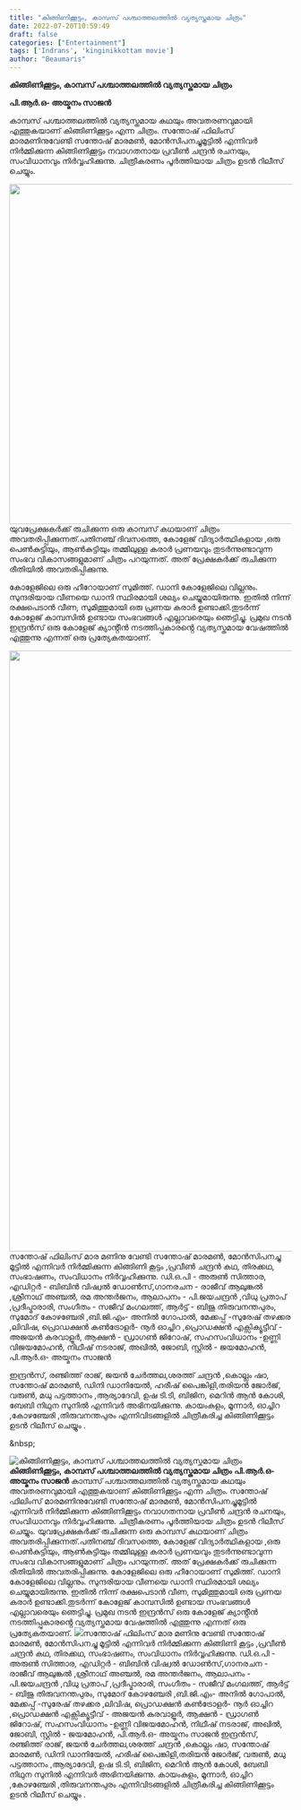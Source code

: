 ```yaml
---
title: "കിങ്ങിണിക്കൂട്ടം, കാമ്പസ് പശ്ചാത്തലത്തിൽ വ്യത്യസ്തമായ ചിത്രം"
date: 2022-07-20T10:59:49
draft: false
categories: ["Entertainment"]
tags: ['Indrans', 'kinginikkottam movie']
author: "Beaumaris"
---
```


<strong>കിങ്ങിണിക്കൂട്ടം, കാമ്പസ് പശ്ചാത്തലത്തിൽ വ്യത്യസ്തമായ ചിത്രം</strong>

<strong>പി.ആർ.ഒ- അയ്മനം സാജൻ</strong>

കാമ്പസ് പശ്ചാത്തലത്തിൽ വ്യത്യസ്തമായ കഥയും അവതരണവുമായി എത്തുകയാണ് കിങ്ങിണിക്കൂട്ടം എന്ന ചിത്രം. സന്തോഷ് ഫിലിംസ് മാരമണിനുവേണ്ടി സന്തോഷ് മാരമൺ, മോൻസിപനച്ചുമൂട്ടിൽ എന്നിവർ നിർമ്മിക്കുന്ന കിങ്ങിണിക്കൂട്ടം നവാഗതനായ പ്രവീൺ ചന്ദ്രൻ രചനയും, സംവിധാനവും നിർവ്വഹിക്കുന്നു. ചിത്രീകരണം പൂർത്തിയായ ചിത്രം ഉടൻ റിലീസ് ചെയ്യും.

<img class="wp-image-343539 aligncenter" src="https://cdn.boolokam.com/articles/2022/07/fwfwfg.jpg" alt="" width="813" height="607" />യുവപ്രേക്ഷകർക്ക് രുചിക്കുന്ന ഒരു കാമ്പസ് കഥയാണ് ചിത്രം അവതരിപ്പിക്കുന്നത്.പതിനഞ്ച് ദിവസത്തെ, കോളേജ് വിദ്യാർത്ഥികളായ ,ഒരു പെൺകുട്ടിയും, ആൺകുട്ടിയും തമ്മിലുള്ള കരാർ പ്രണയവും തുടർന്നുണ്ടാവുന്ന സംഭവ വികാസങ്ങളുമാണ് ചിത്രം പറയുന്നത്. അത് പ്രേക്ഷകർക്ക് രുചിക്കുന്ന രീതിയിൽ അവതരിപ്പിക്കുന്നു.

കോളേജിലെ ഒരു ഹീറോയാണ് സുമിത്ത്. ഡാനി കോളേജിലെ വില്ലനും. സുന്ദരിയായ വീണയെ ഡാനി സ്ഥിരമായി ശല്യം ചെയ്യുമായിരുന്നു. ഇതിൽ നിന്ന് രക്ഷപെടാൻ വീണ, സുമിത്തുമായി ഒരു പ്രണയ കരാർ ഉണ്ടാക്കി.തുടർന്ന് കോളേജ് കാമ്പസിൽ ഉണ്ടായ സംഭവങ്ങൾ എല്ലാവരെയും ഞെട്ടിച്ചു. പ്രമുഖ നടൻ ഇന്ദ്രൻസ് ഒരു കോളേജ് ക്യാൻ്റീൻ നടത്തിപ്പുകാരൻ്റെ വ്യത്യസ്തമായ വേഷത്തിൽ എത്തുന്നു എന്നത് ഒരു പ്രത്യേകതയാണ്.

<img class="wp-image-343540 aligncenter" src="https://cdn.boolokam.com/articles/2022/07/fwfwgg.jpg" alt="" width="715" height="1073" />സന്തോഷ് ഫിലിംസ് മാര മണിനു വേണ്ടി സന്തോഷ് മാരമൺ, മോൻസിപനച്ചു മൂട്ടിൽ എന്നിവർ നിർമ്മിക്കുന്ന കിങ്ങിണി കൂട്ടം ,പ്രവീൺ ചന്ദ്രൻ കഥ, തിരക്കഥ, സംഭാഷണം, സംവിധാനം നിർവ്വഹിക്കുന്നു. ഡി.ഒ.പി - അരുൺ സിത്താര, എഡിറ്റർ - ബിബിൻ വിഷ്വൽ ഡോൺസ്,ഗാനരചന - രാജീവ് ആലുങ്കൽ ,ശ്രീനാഥ് അഞ്ചൽ, രമ അന്തർജനം, ആലാപനം - പി.ജയചന്ദ്രൻ ,വിധു പ്രതാപ് ,പ്രദീപ്മാരാരി, സംഗീതം - സജീവ് മംഗലത്ത്, ആർട്ട് - ബിജു തിരുവനന്തപുരം, സുമോദ് കോഴഞ്ചേരി ,ബി.ജി.എം- അനിൽ ഗോപാൽ, മേക്കപ്പ് -സുരേഷ് തഴക്കര ,ലിവിഷ, പ്രൊഡക്ഷൻ കൺട്രോളർ- നൂർ ഓച്ചിറ ,പ്രൊഡക്ഷൻ എക്സിക്യൂട്ടീവ് - അജയൻ കരവാളൂർ, ആക്ഷൻ - ഡ്രാഗൺ ജിറോഷ്, സഹസംവിധാനം -ഉണ്ണി വിജയമോഹൻ, നിഥീഷ് നടരാജ്, അഖിൽ, ജോബി, സ്റ്റിൽ - ജയമോഹൻ, പി.ആർ.ഒ- അയ്മനം സാജൻ

ഇന്ദ്രൻസ്, രഞ്ജിത്ത് രാജ്, ജയൻ ചേർത്തല,ശരത്ത് ചന്ദ്രൻ ,കൊല്ലം ഷാ, സന്തോഷ് മാരമൺ, ഡിനി ഡാനിയേൽ, ഹരീഷ് പൈങ്കിളി,തരിയൻ ജോർജ്, വരുൺ, മധു പട്ടത്താനം ,ആര്യാദേവി, ഉഷ ടി.ടി, ബിജിന, മെറിൻ ആൻ കോശി, ബേബി നിഥുന സുനിൽ എന്നിവർ അഭിനയിക്കുന്നു. കായംകുളം, മൂന്നാർ, ഓച്ചിറ ,കോഴഞ്ചേരി ,തിരുവനന്തപുരം എന്നിവിടങ്ങളിൽ ചിത്രീകരിച്ച കിങ്ങിണിക്കൂട്ടം ഉടൻ റിലീസ് ചെയ്യും .

&amp;nbsp;


![കിങ്ങിണിക്കൂട്ടം, കാമ്പസ് പശ്ചാത്തലത്തിൽ വ്യത്യസ്തമായ ചിത്രം](https://cdn.boolokam.com/articles/2022/07/fwfwfg.jpg)**കിങ്ങിണിക്കൂട്ടം, കാമ്പസ് പശ്ചാത്തലത്തിൽ വ്യത്യസ്തമായ ചിത്രം** **പി.ആർ.ഒ- അയ്മനം സാജൻ** കാമ്പസ് പശ്ചാത്തലത്തിൽ വ്യത്യസ്തമായ കഥയും അവതരണവുമായി എത്തുകയാണ് കിങ്ങിണിക്കൂട്ടം എന്ന ചിത്രം. സന്തോഷ് ഫിലിംസ് മാരമണിനുവേണ്ടി സന്തോഷ് മാരമൺ, മോൻസിപനച്ചുമൂട്ടിൽ എന്നിവർ നിർമ്മിക്കുന്ന കിങ്ങിണിക്കൂട്ടം നവാഗതനായ പ്രവീൺ ചന്ദ്രൻ രചനയും, സംവിധാനവും നിർവ്വഹിക്കുന്നു. ചിത്രീകരണം പൂർത്തിയായ ചിത്രം ഉടൻ റിലീസ് ചെയ്യും. യുവപ്രേക്ഷകർക്ക് രുചിക്കുന്ന ഒരു കാമ്പസ് കഥയാണ് ചിത്രം അവതരിപ്പിക്കുന്നത്.പതിനഞ്ച് ദിവസത്തെ, കോളേജ് വിദ്യാർത്ഥികളായ ,ഒരു പെൺകുട്ടിയും, ആൺകുട്ടിയും തമ്മിലുള്ള കരാർ പ്രണയവും തുടർന്നുണ്ടാവുന്ന സംഭവ വികാസങ്ങളുമാണ് ചിത്രം പറയുന്നത്. അത് പ്രേക്ഷകർക്ക് രുചിക്കുന്ന രീതിയിൽ അവതരിപ്പിക്കുന്നു. കോളേജിലെ ഒരു ഹീറോയാണ് സുമിത്ത്. ഡാനി കോളേജിലെ വില്ലനും. സുന്ദരിയായ വീണയെ ഡാനി സ്ഥിരമായി ശല്യം ചെയ്യുമായിരുന്നു. ഇതിൽ നിന്ന് രക്ഷപെടാൻ വീണ, സുമിത്തുമായി ഒരു പ്രണയ കരാർ ഉണ്ടാക്കി.തുടർന്ന് കോളേജ് കാമ്പസിൽ ഉണ്ടായ സംഭവങ്ങൾ എല്ലാവരെയും ഞെട്ടിച്ചു. പ്രമുഖ നടൻ ഇന്ദ്രൻസ് ഒരു കോളേജ് ക്യാൻ്റീൻ നടത്തിപ്പുകാരൻ്റെ വ്യത്യസ്തമായ വേഷത്തിൽ എത്തുന്നു എന്നത് ഒരു പ്രത്യേകതയാണ്. ![](https://cdn.boolokam.com/articles/2022/07/fwfwgg.jpg)സന്തോഷ് ഫിലിംസ് മാര മണിനു വേണ്ടി സന്തോഷ് മാരമൺ, മോൻസിപനച്ചു മൂട്ടിൽ എന്നിവർ നിർമ്മിക്കുന്ന കിങ്ങിണി കൂട്ടം ,പ്രവീൺ ചന്ദ്രൻ കഥ, തിരക്കഥ, സംഭാഷണം, സംവിധാനം നിർവ്വഹിക്കുന്നു. ഡി.ഒ.പി - അരുൺ സിത്താര, എഡിറ്റർ - ബിബിൻ വിഷ്വൽ ഡോൺസ്,ഗാനരചന - രാജീവ് ആലുങ്കൽ ,ശ്രീനാഥ് അഞ്ചൽ, രമ അന്തർജനം, ആലാപനം - പി.ജയചന്ദ്രൻ ,വിധു പ്രതാപ് ,പ്രദീപ്മാരാരി, സംഗീതം - സജീവ് മംഗലത്ത്, ആർട്ട് - ബിജു തിരുവനന്തപുരം, സുമോദ് കോഴഞ്ചേരി ,ബി.ജി.എം- അനിൽ ഗോപാൽ, മേക്കപ്പ് -സുരേഷ് തഴക്കര ,ലിവിഷ, പ്രൊഡക്ഷൻ കൺട്രോളർ- നൂർ ഓച്ചിറ ,പ്രൊഡക്ഷൻ എക്സിക്യൂട്ടീവ് - അജയൻ കരവാളൂർ, ആക്ഷൻ - ഡ്രാഗൺ ജിറോഷ്, സഹസംവിധാനം -ഉണ്ണി വിജയമോഹൻ, നിഥീഷ് നടരാജ്, അഖിൽ, ജോബി, സ്റ്റിൽ - ജയമോഹൻ, പി.ആർ.ഒ- അയ്മനം സാജൻ ഇന്ദ്രൻസ്, രഞ്ജിത്ത് രാജ്, ജയൻ ചേർത്തല,ശരത്ത് ചന്ദ്രൻ ,കൊല്ലം ഷാ, സന്തോഷ് മാരമൺ, ഡിനി ഡാനിയേൽ, ഹരീഷ് പൈങ്കിളി,തരിയൻ ജോർജ്, വരുൺ, മധു പട്ടത്താനം ,ആര്യാദേവി, ഉഷ ടി.ടി, ബിജിന, മെറിൻ ആൻ കോശി, ബേബി നിഥുന സുനിൽ എന്നിവർ അഭിനയിക്കുന്നു. കായംകുളം, മൂന്നാർ, ഓച്ചിറ ,കോഴഞ്ചേരി ,തിരുവനന്തപുരം എന്നിവിടങ്ങളിൽ ചിത്രീകരിച്ച കിങ്ങിണിക്കൂട്ടം ഉടൻ റിലീസ് ചെയ്യും . &nbsp;
